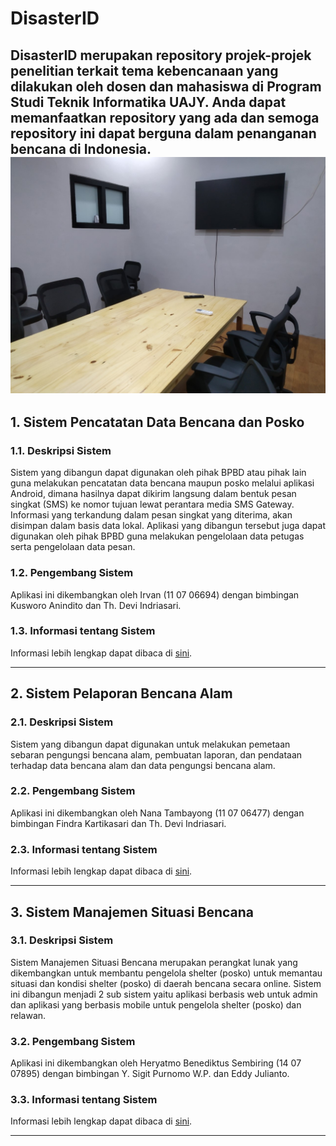 # DisasterID
DisasterID merupakan repository projek-projek penelitian terkait tema kebencanaan yang dilakukan oleh dosen dan mahasiswa di Program Studi Teknik Informatika UAJY. Anda dapat memanfaatkan repository yang ada dan semoga repository ini dapat berguna dalam penanganan bencana di Indonesia.
![Test](test.jpg)
---

## 1. Sistem Pencatatan Data Bencana dan Posko 
### 1.1. Deskripsi Sistem
Sistem yang dibangun dapat digunakan oleh pihak BPBD atau pihak lain guna melakukan pencatatan data bencana maupun posko melalui aplikasi Android, dimana hasilnya dapat dikirim langsung dalam bentuk pesan singkat (SMS) ke nomor tujuan lewat perantara media SMS Gateway. Informasi yang terkandung dalam pesan singkat yang diterima, akan disimpan dalam basis data lokal. Aplikasi yang dibangun tersebut juga dapat digunakan oleh pihak BPBD guna melakukan pengelolaan data petugas serta pengelolaan data pesan.
### 1.2. Pengembang Sistem
Aplikasi ini dikembangkan oleh Irvan (11 07 06694) dengan bimbingan Kusworo Anindito dan Th. Devi Indriasari. 
### 1.3. Informasi tentang Sistem
Informasi lebih lengkap dapat dibaca di [sini](https://github.com/sigit-purnomo/sistem-pencatatan-data-bencana-dan-posko/blob/master/README.md).

---

## 2. Sistem Pelaporan Bencana Alam 
### 2.1. Deskripsi Sistem
Sistem yang dibangun dapat digunakan untuk melakukan pemetaan sebaran pengungsi bencana alam, pembuatan laporan, dan pendataan terhadap data bencana alam dan data pengungsi bencana alam.
### 2.2. Pengembang Sistem
Aplikasi ini dikembangkan oleh Nana Tambayong (11 07 06477) dengan bimbingan Findra Kartikasari dan Th. Devi Indriasari. 
### 2.3. Informasi tentang Sistem
Informasi lebih lengkap dapat dibaca di [sini](https://github.com/sigit-purnomo/sistem-pelaporan-bencana-alam/blob/master/README.md).

---

## 3. Sistem Manajemen Situasi Bencana 
### 3.1. Deskripsi Sistem
Sistem Manajemen Situasi Bencana merupakan perangkat lunak yang dikembangkan untuk membantu pengelola shelter (posko) untuk memantau situasi dan kondisi shelter (posko) di daerah bencana secara online. Sistem ini dibangun menjadi 2 sub sistem yaitu aplikasi berbasis web untuk admin dan aplikasi yang berbasis mobile untuk pengelola shelter (posko) dan relawan.
### 3.2. Pengembang Sistem
Aplikasi ini dikembangkan oleh Heryatmo Benediktus Sembiring (14 07 07895) dengan bimbingan Y. Sigit Purnomo W.P. dan Eddy Julianto. 
### 3.3. Informasi tentang Sistem
Informasi lebih lengkap dapat dibaca di [sini](sistem-manajemen-situasi-bencana.md).

---
